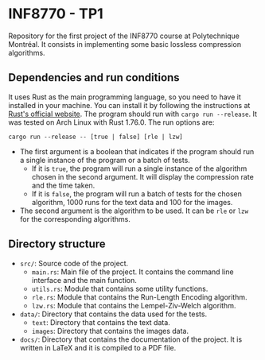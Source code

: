# INF8770 - TP1

Repository for the first project of the INF8770 course at Polytechnique Montréal.
It consists in implementing some basic lossless compression algorithms.

## Dependencies and run conditions
It uses Rust as the main programming language, so you need to have it installed in your machine. You can install it by following the instructions at [Rust's official website](https://www.rust-lang.org/learn/get-started).
The program should run with `cargo run --release`. It was tested on Arch Linux with Rust 1.76.0.
The run options are:

`cargo run --release -- [true | false] [rle | lzw]`
- The first argument is a boolean that indicates if the program should run a single instance of the program or a batch of tests.
  - If it is `true`, the program will run a single instance of the algorithm chosen in the second argument. It will display the compression rate and the time taken.
  - If it is `false`, the program will run a batch of tests for the chosen algorithm, 1000 runs for the text data and 100 for the images.
- The second argument is the algorithm to be used. It can be `rle` or `lzw` for the corresponding algorithms.

## Directory structure
- `src/`: Source code of the project.
  - `main.rs`: Main file of the project. It contains the command line interface and the main function.
  - `utils.rs`: Module that contains some utility functions.
  - `rle.rs`: Module that contains the Run-Length Encoding algorithm.
  - `lzw.rs`: Module that contains the Lempel-Ziv-Welch algorithm.
- `data/`: Directory that contains the data used for the tests.
  - `text`: Directory that contains the text data.
  - `images`: Directory that contains the images data.
- `docs/`: Directory that contains the documentation of the project. It is written in LaTeX and it is compiled to a PDF file.
